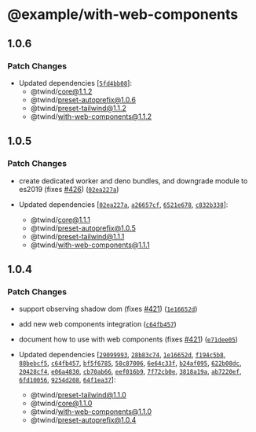 # @example/with-web-components

## 1.0.6

### Patch Changes

- Updated dependencies [[`5fd4bb08`](https://github.com/tw-in-js/twind/commit/5fd4bb082857c6f5504a23a641a2b61a33e7db88)]:
  - @twind/core@1.1.2
  - @twind/preset-autoprefix@1.0.6
  - @twind/preset-tailwind@1.1.2
  - @twind/with-web-components@1.1.2

## 1.0.5

### Patch Changes

- create dedicated worker and deno bundles, and downgrade module to es2019 (fixes [#426](https://github.com/tw-in-js/twind/issues/426)) ([`02ea227a`](https://github.com/tw-in-js/twind/commit/02ea227afffe474cde5e843c3519f0836ee18f8a))

- Updated dependencies [[`02ea227a`](https://github.com/tw-in-js/twind/commit/02ea227afffe474cde5e843c3519f0836ee18f8a), [`a26657cf`](https://github.com/tw-in-js/twind/commit/a26657cf025aa7ad207372b30034d81417ad41c7), [`6521e678`](https://github.com/tw-in-js/twind/commit/6521e678821f05de8cd3a87b0176083efee43405), [`c832b338`](https://github.com/tw-in-js/twind/commit/c832b33849690545e7a4dffbdada2f5b97f6aa08)]:
  - @twind/core@1.1.1
  - @twind/preset-autoprefix@1.0.5
  - @twind/preset-tailwind@1.1.1
  - @twind/with-web-components@1.1.1

## 1.0.4

### Patch Changes

- support observing shadow dom (fixes [#421](https://github.com/tw-in-js/twind/issues/421)) ([`1e16652d`](https://github.com/tw-in-js/twind/commit/1e16652d4d7a5aae72390e0ceef29519a5e18d4d))

- add new web components integration ([`c64fb457`](https://github.com/tw-in-js/twind/commit/c64fb4577267b5e339ae86d5f96179fdf764465b))

- document how to use with web components (fixes [#421](https://github.com/tw-in-js/twind/issues/421)) ([`e71dee05`](https://github.com/tw-in-js/twind/commit/e71dee050b5257c84eaf315e73ca5b8fd1e68f60))

- Updated dependencies [[`29099993`](https://github.com/tw-in-js/twind/commit/290999932cc5621fc8de42d4b3557db3584d5e80), [`28b83c74`](https://github.com/tw-in-js/twind/commit/28b83c74b024ddc7f3fc736171b6e844dbcbbb86), [`1e16652d`](https://github.com/tw-in-js/twind/commit/1e16652d4d7a5aae72390e0ceef29519a5e18d4d), [`f194c5b8`](https://github.com/tw-in-js/twind/commit/f194c5b8e13bdc0dd66ec7c0df9dbc20d869e14a), [`88bebcf5`](https://github.com/tw-in-js/twind/commit/88bebcf570292b1f2d624de04a513045f6fe6498), [`c64fb457`](https://github.com/tw-in-js/twind/commit/c64fb4577267b5e339ae86d5f96179fdf764465b), [`bf5f6785`](https://github.com/tw-in-js/twind/commit/bf5f67852f4323314bef24546cb7e2a3ab850675), [`58c87006`](https://github.com/tw-in-js/twind/commit/58c870060e13e95ac50bcd8b98de441126dafb05), [`6e64c33f`](https://github.com/tw-in-js/twind/commit/6e64c33f8f69155979cc4a90a74e695a484bcc9d), [`b24af095`](https://github.com/tw-in-js/twind/commit/b24af09537c889eda791f675499f73acb37e7fb0), [`622b08dc`](https://github.com/tw-in-js/twind/commit/622b08dc4d74448abd78041586f5888bd82bb655), [`20428cf4`](https://github.com/tw-in-js/twind/commit/20428cf4d27d563456e3fa76b79f8a867a353fb8), [`e06a4830`](https://github.com/tw-in-js/twind/commit/e06a4830e31b27591eb574f106dddd65ab41a26a), [`cb70ab66`](https://github.com/tw-in-js/twind/commit/cb70ab6609bc7a017bd80aeefcda8a6a5526997c), [`eef016b9`](https://github.com/tw-in-js/twind/commit/eef016b907d73b2a954c33548ee1c513dec94375), [`7f72cb0e`](https://github.com/tw-in-js/twind/commit/7f72cb0ea61925fe5a9fca067656fd76f7df2f52), [`3818a19a`](https://github.com/tw-in-js/twind/commit/3818a19ab31f0a92de87e6f8e3cc44a45cc6c0e2), [`ab7220ef`](https://github.com/tw-in-js/twind/commit/ab7220ef7a780e7f4cdf325f17527c5865ef2d28), [`6fd10056`](https://github.com/tw-in-js/twind/commit/6fd100563c76135f8e281c804ee4bd1cae97bbde), [`9254d208`](https://github.com/tw-in-js/twind/commit/9254d20855db6c4b1ce3e114f28d4af1d307ac51), [`64f1ea37`](https://github.com/tw-in-js/twind/commit/64f1ea3796ae28e3f6b4be1682940287828c3323)]:
  - @twind/preset-tailwind@1.1.0
  - @twind/core@1.1.0
  - @twind/with-web-components@1.1.0
  - @twind/preset-autoprefix@1.0.4
